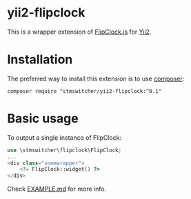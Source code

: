 # yii2-flipclock
This is a wrapper extension of [FlipClock.js](http://flipclockjs.com/) for [Yii2](http://yiiframework.com/).

# Installation
The preferred way to install this extension is to use [composer](http://getcomposer.org/):
```
composer require "stmswitcher/yii2-flipclock:^0.1"
```

# Basic usage

To output a single instance of FlipClock:
````php
use \stmswitcher\flipclock\FlipClock;
...
<div class="somewrapper">
    <?= FlipClock::widget() ?>
</div>
````
Check [EXAMPLE.md](https://github.com/stmswitcher/yii2-flipclock/blob/master/EXAMPLE.md) for more info.
